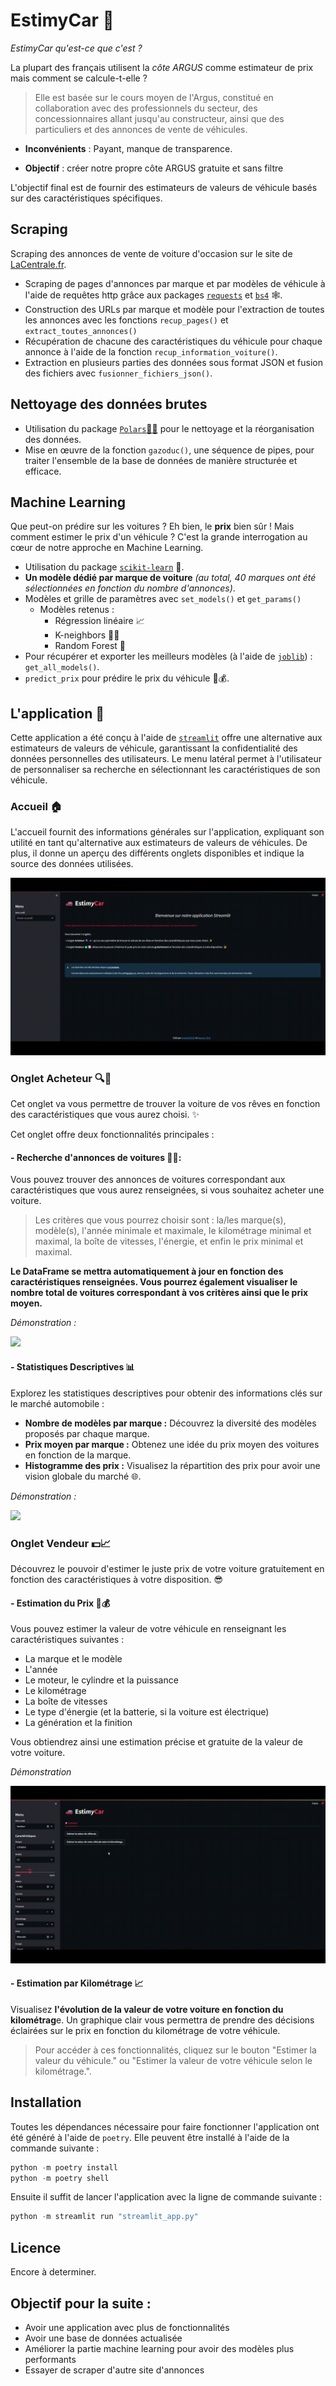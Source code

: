 # EstimyCar 🚗

*EstimyCar qu'est-ce que c'est ?*

La plupart des français utilisent la *côte ARGUS* comme estimateur de prix mais comment se calcule-t-elle ?

> Elle est basée sur le cours moyen de l'Argus, constitué en collaboration avec des professionnels du secteur, des concessionnaires allant jusqu'au constructeur, ainsi que des particuliers et des annonces de vente de véhicules.


- **Inconvénients** : Payant, manque de transparence.

- **Objectif** : créer notre propre côte ARGUS gratuite et sans filtre  

L'objectif final est de fournir des estimateurs de valeurs de véhicule basés sur des caractéristiques spécifiques.


## Scraping
Scraping des annonces de vente de voiture d'occasion sur le site de [LaCentrale.fr](https://www.lacentrale.fr).

- Scraping de pages d'annonces par marque et par modèles de véhicule à l'aide de requêtes http grâce aux packages [`requests`](https://github.com/psf/requests) et [`bs4`](https://www.crummy.com/software/BeautifulSoup/bs4/doc/) 🕸️.
- Construction des URLs par marque et modèle pour l'extraction de toutes les annonces avec les fonctions `recup_pages()` et `extract_toutes_annonces()`
- Récupération de chacune des caractéristiques du véhicule pour chaque annonce à l'aide de la fonction `recup_information_voiture()`. 
- Extraction en plusieurs parties des données sous format JSON et fusion des fichiers avec `fusionner_fichiers_json()`.

## Nettoyage des données brutes

- Utilisation du package [`Polars`🐻‍❄️](https://pola.rs/)  pour le nettoyage et la réorganisation des données. 
- Mise en œuvre de la fonction `gazoduc()`, une séquence de pipes, pour traiter l'ensemble de la base de données de manière structurée et efficace.

## Machine Learning

Que peut-on prédire sur les voitures ? Eh bien, le **prix** bien sûr ! Mais comment estimer le prix d'un véhicule ? C'est la grande interrogation au cœur de notre approche en Machine Learning.

- Utilisation du package [`scikit-learn`](https://scikit-learn.org/stable/) 🧠.
- **Un modèle dédié par marque de voiture** *(au total, 40 marques ont été sélectionnées en fonction du nombre d'annonces)*.
- Modèles et grille de paramètres avec `set_models()` et `get_params()`
  - Modèles retenus :
    - Régression linéaire 📈
    - K-neighbors 👬👭
    - Random Forest 🌳
- Pour récupérer et exporter les meilleurs modèles (à l'aide de [`joblib`](https://joblib.readthedocs.io/en/stable/#)) : `get_all_models()`.
- `predict_prix` pour prédire le prix du véhicule 🚗💰.



## L'application  🚀

Cette application a été conçu à l'aide de [`streamlit`](https://github.com/streamlit/streamlit) offre une alternative aux estimateurs de valeurs de véhicule, garantissant la confidentialité des données personnelles des utilisateurs. Le menu latéral permet à l'utilisateur de personnaliser sa recherche en sélectionnant les caractéristiques de son véhicule.

### Accueil 🏠
L'accueil fournit des informations générales sur l'application, expliquant son utilité en tant qu'alternative aux estimateurs de valeurs de véhicules. De plus, il donne un aperçu des différents onglets disponibles et indique la source des données utilisées.

![](img/accueil.gif)


### Onglet Acheteur 🔍🚗
Cet onglet va vous permettre de trouver la voiture de vos rêves en fonction des caractéristiques que vous aurez choisi. ✨

Cet onglet offre deux fonctionnalités principales :

#### - Recherche d'annonces de voitures 🕵️‍♂️:

Vous pouvez trouver des annonces de voitures correspondant aux caractéristiques que vous aurez renseignées, si vous souhaitez acheter une voiture.
> Les critères que vous pourrez choisir sont : la/les marque(s), modèle(s), l'année minimale et maximale, le kilométrage minimal et maximal, la boîte de vitesses, l'énergie, et enfin le prix minimal et maximal.


**Le DataFrame se mettra automatiquement à jour en fonction des caractéristiques renseignées. Vous pourrez également visualiser le nombre total de voitures correspondant à vos critères ainsi que le prix moyen.**

*Démonstration :*

![](img/demo_acheteur.gif)



#### - Statistiques Descriptives 📊

Explorez les statistiques descriptives pour obtenir des informations clés sur le marché automobile :

- **Nombre de modèles par marque :** Découvrez la diversité des modèles proposés par chaque marque.
- **Prix moyen par marque :** Obtenez une idée du prix moyen des voitures en fonction de la marque.
- **Histogramme des prix :** Visualisez la répartition des prix pour avoir une vision globale du marché 🌐. 

*Démonstration :*

![](img/demo_stats.gif)


### Onglet Vendeur 💵📈

Découvrez le pouvoir d'estimer le juste prix de votre voiture gratuitement en fonction des caractéristiques à votre disposition. 😎

#### - Estimation du Prix 🚗💰

Vous pouvez estimer la valeur de votre véhicule en renseignant les caractéristiques suivantes :
- La marque et le modèle
- L'année
- Le moteur, le cylindre et la puissance
- Le kilométrage
- La boîte de vitesses
- Le type d'énergie (et la batterie, si la voiture est électrique)
- La génération et la finition

Vous obtiendrez ainsi une estimation précise et gratuite de la valeur de votre voiture.

*Démonstration*

![](img/demo_vendeur.gif)


#### - Estimation par Kilométrage 📈

Visualisez **l'évolution de la valeur de votre voiture en fonction du kilométrag**e. Un graphique clair vous permettra de prendre des décisions éclairées sur le prix en fonction du kilométrage de votre véhicule.


> Pour accéder à ces fonctionnalités, cliquez sur le bouton "Estimer la valeur du véhicule." ou "Estimer la valeur de votre véhicule selon le kilométrage.".

## Installation

Toutes les dépendances nécessaire pour faire fonctionner l'application ont été généré à l'aide de `poetry`. Elle peuvent être installé à l'aide de la commande suivante : 

```powershell
python -m poetry install
python -m poetry shell
```

Ensuite il suffit de lancer l'application avec la ligne de commande suivante :

```powershell
python -m streamlit run "streamlit_app.py"
```

## Licence

Encore à determiner.

## Objectif pour la suite : 

- Avoir une application avec plus de fonctionnalités
- Avoir une base de données actualisée
- Améliorer la partie machine learning pour avoir des modèles plus performants
- Essayer de scraper d'autre site d'annonces